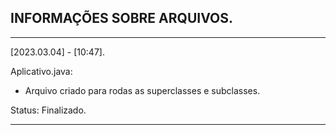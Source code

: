 ## INFORMAÇÕES SOBRE ARQUIVOS.
____________________________________________________________________________________________

[2023.03.04] - [10:47].

Aplicativo.java:  
- Arquivo criado para rodas as superclasses e subclasses.
  
Status: Finalizado.
____________________________________________________________________________________________
